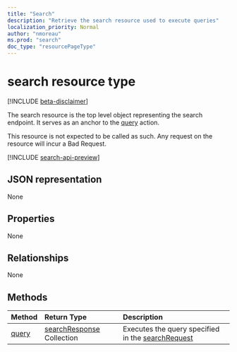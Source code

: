 ```yaml
---
title: "Search"
description: "Retrieve the search resource used to execute queries"
localization_priority: Normal
author: "nmoreau"
ms.prod: "search"
doc_type: "resourcePageType"
---
```


# search resource type

[!INCLUDE [beta-disclaimer](../../includes/beta-disclaimer.md)]

The search resource is the top level object representing the search endpoint. It serves as an anchor to the [query](../api/search-query.md) action.

This resource is not expected to be called as such. Any request on the resource will incur a Bad Request.

[!INCLUDE [search-api-preview](../../includes/search-api-preview-signup.md)]

## JSON representation

None

## Properties

None

## Relationships

None

## Methods

| Method       | Return Type | Description |
|:-------------|:------------|:------------|
| [query](../api/search-query.md) | [searchResponse](searchresponse.md) Collection| Executes the query specified in the [searchRequest](../resources/searchrequest.md) |

<!-- uuid: 16cd6b66-4b1a-43a1-adaf-3a886856ed98
2019-02-04 14:57:30 UTC -->
<!-- {
  "type": "#page.annotation",
  "description": "Get search",
  "keywords": "",
  "section": "documentation",
  "tocPath": ""
}-->
